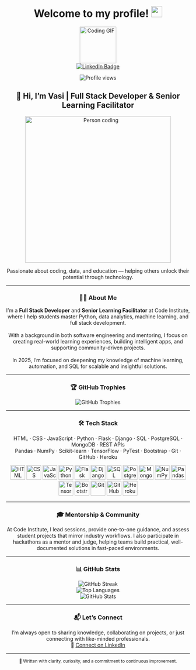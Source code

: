 <h1 align="center">
  Welcome to my profile! <img src="https://media.giphy.com/media/hvRJCLFzcasrR4ia7z/giphy.gif" width="30px"/>
</h1>

<div align="center">
  <img src="https://media.giphy.com/media/M9gbBd9nbDrOTu1Mqx/giphy.gif" width="100" alt="Coding GIF"/>
</div>

<div align="center">
  <a href="https://www.linkedin.com/in/vasilicapavaloi/">
    <img src="https://img.shields.io/badge/LinkedIn-blue?style=for-the-badge&logo=linkedin&logoColor=white" alt="LinkedIn Badge"/>
  </a>
</div>

<p align="center">
  <img src="https://komarev.com/ghpvc/?username=Vasi012&label=Profile%20views&color=0e75b6&style=flat" alt="Profile views"/>
</p>

<h2 align="center">👋 Hi, I’m Vasi | Full Stack Developer & Senior Learning Facilitator</h2>

<p align="center"><img src="https://media.tenor.com/qJ5evVs-_uUAAAAC/coding.gif" alt="Person coding" width="400"/></p>

<p align="center">
  Passionate about coding, data, and education — helping others unlock their potential through technology.
</p>

---

<h3 align="center">👨‍💻 About Me</h3>

<p align="center">
I’m a <strong>Full Stack Developer</strong> and <strong>Senior Learning Facilitator</strong> at Code Institute, where I help students master Python, data analytics, machine learning, and full stack development.
<br><br>
With a background in both software engineering and mentoring, I focus on creating real-world learning experiences, building intelligent apps, and supporting community-driven projects.
<br><br>
In 2025, I’m focused on deepening my knowledge of machine learning, automation, and SQL for scalable and insightful solutions.
</p>

---

<h3 align="center">🏆 GitHub Trophies</h3>

<p align="center">
  <img src="https://github-profile-trophy.vercel.app/?username=Vasi012&theme=algolia" alt="GitHub Trophies"/>
</p>

---

<h3 align="center">🛠️ Tech Stack</h3>

<p align="center">
HTML · CSS · JavaScript · Python · Flask · Django · SQL · PostgreSQL · MongoDB · REST APIs<br>
Pandas · NumPy · Scikit-learn · TensorFlow · PyTest · Bootstrap · Git · GitHub · Heroku
</p>

<div align="center">
  <img src="https://cdn.jsdelivr.net/gh/devicons/devicon/icons/html5/html5-original.svg" width="40" alt="HTML"/>
  <img src="https://cdn.jsdelivr.net/gh/devicons/devicon/icons/css3/css3-original.svg" width="40" alt="CSS"/>
  <img src="https://cdn.jsdelivr.net/gh/devicons/devicon/icons/javascript/javascript-original.svg" width="40" alt="JavaScript"/>
  <img src="https://cdn.jsdelivr.net/gh/devicons/devicon/icons/python/python-original.svg" width="40" alt="Python"/>
  <img src="https://cdn.jsdelivr.net/gh/devicons/devicon/icons/flask/flask-original.svg" width="40" alt="Flask"/>
  <img src="https://cdn.jsdelivr.net/gh/devicons/devicon/icons/django/django-plain.svg" width="40" alt="Django"/>
  <img src="https://cdn.jsdelivr.net/gh/devicons/devicon/icons/mysql/mysql-original.svg" width="40" alt="SQL"/>
  <img src="https://cdn.jsdelivr.net/gh/devicons/devicon/icons/postgresql/postgresql-original.svg" width="40" alt="PostgreSQL"/>
  <img src="https://cdn.jsdelivr.net/gh/devicons/devicon/icons/mongodb/mongodb-original.svg" width="40" alt="MongoDB"/>
  <img src="https://cdn.jsdelivr.net/gh/devicons/devicon/icons/numpy/numpy-original.svg" width="40" alt="NumPy"/>
  <img src="https://cdn.jsdelivr.net/gh/devicons/devicon/icons/pandas/pandas-original.svg" width="40" alt="Pandas"/>
  <img src="https://cdn.jsdelivr.net/gh/devicons/devicon/icons/tensorflow/tensorflow-original.svg" width="40" alt="TensorFlow"/>
  <img src="https://cdn.jsdelivr.net/gh/devicons/devicon/icons/bootstrap/bootstrap-original.svg" width="40" alt="Bootstrap"/>
  <img src="https://cdn.jsdelivr.net/gh/devicons/devicon/icons/git/git-original.svg" width="40" alt="Git"/>
  <img src="https://cdn.jsdelivr.net/gh/devicons/devicon/icons/github/github-original.svg" width="40" alt="GitHub"/>
  <img src="https://cdn.jsdelivr.net/gh/devicons/devicon/icons/heroku/heroku-original.svg" width="40" alt="Heroku"/>
</div>

---

<h3 align="center">🎓 Mentorship & Community</h3>

<p align="center">
At Code Institute, I lead sessions, provide one-to-one guidance, and assess student projects that mirror industry workflows. I also participate in hackathons as a mentor and judge, helping teams build practical, well-documented solutions in fast-paced environments.
</p>

---

<h3 align="center">📊 GitHub Stats</h3>

<div align="center">
  <img src="https://streak-stats.demolab.com?user=Vasi012&theme=ocean-dark" alt="GitHub Streak"/>
  <br/>
  <img src="https://github-readme-stats.vercel.app/api/top-langs/?username=Vasi012&layout=compact&theme=vision-friendly-dark" alt="Top Languages"/>
  <br/>
  <img src="https://github-readme-stats.vercel.app/api?username=Vasi012&theme=highcontrast&show_icons=true&hide_border=false&count_private=true" alt="GitHub Stats"/>
</div>

---

<h3 align="center">📬 Let’s Connect</h3>

<p align="center">
  I’m always open to sharing knowledge, collaborating on projects, or just connecting with like-minded professionals.<br>
  💼 <a href="https://www.linkedin.com/in/vasilicapavaloi/">Connect on LinkedIn</a>
</p>

---

<p align="center">
  <sub>🖤 Written with clarity, curiosity, and a commitment to continuous improvement.</sub>
</p>
